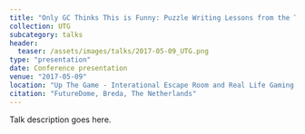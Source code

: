 ```yaml
---
title: "Only GC Thinks This is Funny: Puzzle Writing Lessons from the Trenches"
collection: UTG
subcategory: talks
header: 
  teaser: /assets/images/talks/2017-05-09_UTG.png
type: "presentation"
date: Conference presentation
venue: "2017-05-09"
location: "Up The Game - Interational Escape Room and Real Life Gaming Conference"
citation: "FutureDome, Breda, The Netherlands"
---
```


Talk description goes here.